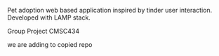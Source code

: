 Pet adoption web based application inspired by tinder user interaction.
Developed with LAMP stack.

Group Project CMSC434

we are adding to copied repo
